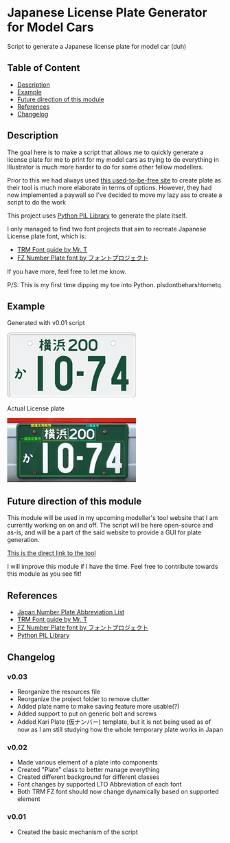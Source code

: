 # Japanese License Plate Generator for Model Cars
Script to generate a Japanese license plate for model car (duh)

## Table of Content
- [Description](#Description)
- [Example](#Example)
- [Future direction of this module](#Future&#32;direction&#32;of&#32;this&#32;module)
- [References](#References)
- [Changelog](#Changelog)
## Description
The goal here is to make a script that allows me to quickly generate a license plate for me to print for my model cars as trying to do everything in Illustrator is much more harder to do for some other fellow modellers.

Prior to this we had always used [this used-to-be-free site](https://minicarmuseum.com/platecreate.php) to create plate as their tool is much more elaborate in terms of options. However, they had now implemented a paywall so I've decided to move my lazy ass to create a script to do the work

This project uses [Python PIL Library](https://github.com/python-pillow/Pillow) to generate the plate itself.

I only managed to find two font projects that aim to recreate Japanese License plate font, which is:
- [TRM Font guide by Mr. T](http://dc-crafts.main.jp/trm/f/trmfont-jb.html)
- [FZ Number Plate font by フォントプロジェクト](http://expwyandstamps.web.fc2.com/sozai/fontproject.htm)

If you have more, feel free to let me know.

P/S: This is my first time dipping my toe into Python. plsdontbeharshtometq

## Example

Generated with v0.01 script

<img src="/resources/example/example.png?raw=true" width="300"/>

Actual License plate

<img src="/resources/example/example2.jpg?raw=true" width="300"/>

## Future direction of this module
This module will be used in my upcoming modeller's tool website that I am currently working on on and off. The script will be here open-source and as-is, and will be a part of the said website to provide a GUI for plate generation.

[This is the direct link to the tool](http://164.works/lcm/)

I will improve this module if I have the time. Feel free to contribute towards this module as you see fit! 

## References
- [Japan Number Plate Abbreviation List](https://ja.wikipedia.org/wiki/%E6%97%A5%E6%9C%AC%E3%81%AE%E3%83%8A%E3%83%B3%E3%83%90%E3%83%BC%E3%83%97%E3%83%AC%E3%83%BC%E3%83%88%E4%B8%80%E8%A6%A7)
- [TRM Font guide by Mr. T](http://dc-crafts.main.jp/trm/f/trmfont-jb.html)
- [FZ Number Plate font by フォントプロジェクト](http://expwyandstamps.web.fc2.com/sozai/fontproject.htm)
- [Python PIL Library](https://github.com/python-pillow/Pillow)

## Changelog

### v0.03
- Reorganize the resources file
- Reorganize the project folder to remove clutter
- Added plate name to make saving feature more usable(?)
- Added support to put on generic bolt and screws
- Added Kari Plate (仮ナンバー) template, but it is not being used as of now as I am still studying how the whole temporary plate works in Japan

### v0.02
- Made various element of a plate into components
- Created "Plate" class to better manage everything
- Created different background for different classes
- Font changes by supported LTO Abbreviation of each font
- Both TRM FZ font should now change dynamically based on supported element

### v0.01
- Created the basic mechanism of the script
